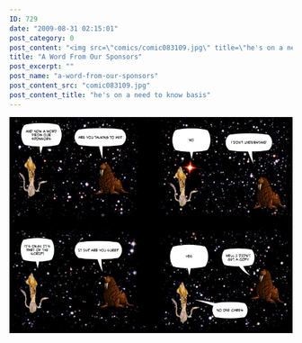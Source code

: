 ```yaml
---
ID: 729
date: "2009-08-31 02:15:01"
post_category: 0
post_content: "<img src=\"comics/comic083109.jpg\" title=\"he's on a need to know basis\" />"
title: "A Word From Our Sponsors"
post_excerpt: ""
post_name: "a-word-from-our-sponsors"
post_content_src: "comic083109.jpg"
post_content_title: "he's on a need to know basis"
---
```



[![he's on a need to know basis](/comics-hi-res/comic083109.jpg)](/comics-hi-res/comic083109.jpg "he's on a need to know basis")
